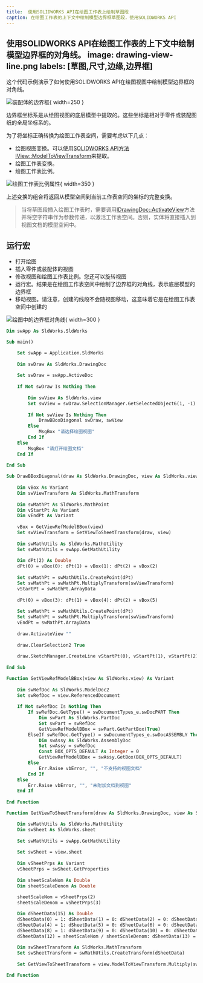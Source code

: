 ```yaml
---
title:  使用SOLIDWORKS API在绘图工作表上绘制草图段
caption: 在绘图工作表的上下文中绘制模型边界框草图段，使用SOLIDWORKS API
---
```

 使用SOLIDWORKS API在绘图工作表的上下文中绘制模型边界框的对角线。
image: drawing-view-line.png
labels: [草图,尺寸,边缘,边界框]
---

这个代码示例演示了如何使用SOLIDWORKS API在绘图视图中绘制模型边界框的对角线。

![装配体的边界框](assembly-bounding-box.png){ width=250 }

边界框坐标系是从绘图视图的底层模型中提取的。这些坐标是相对于零件或装配图纸的全局坐标系的。

为了将坐标正确转换为绘图工作表空间，需要考虑以下几点：

* 绘图视图变换。可以使用[SOLIDWORKS API方法IView::ModelToViewTransform](https://help.solidworks.com/2018/english/api/sldworksapi/solidworks.interop.sldworks~solidworks.interop.sldworks.iview~modeltoviewtransform.html)来提取。
* 绘图工作表变换。
* 绘图工作表比例。

![绘图工作表比例属性](sheet-scale-property.png){ width=350 }

上述变换的组合将返回从模型空间到当前工作表空间的坐标的完整变换。

> 当将草图段插入绘图工作表时，需要调用[IDrawingDoc::ActivateView](https://help.solidworks.com/2018/english/api/sldworksapi/solidworks.interop.sldworks~solidworks.interop.sldworks.idrawingdoc~activateview.html)方法并将空字符串作为参数传递，以激活工作表空间。否则，实体将直接插入到视图文档的模型空间中。

## 运行宏

* 打开绘图
* 插入零件或装配体的视图
* 修改视图和绘图工作表比例。您还可以旋转视图
* 运行宏。结果是在绘图工作表空间中绘制了边界框的对角线，表示底层模型的边界框
* 移动视图。请注意，创建的线段不会随视图移动，这意味着它是在绘图工作表空间中创建的

![绘图中的边界框对角线](drawing-view-line.png){ width=300 }

~~~ vb
Dim swApp As SldWorks.SldWorks

Sub main()

    Set swApp = Application.SldWorks
    
    Dim swDraw As SldWorks.DrawingDoc
    
    Set swDraw = swApp.ActiveDoc
    
    If Not swDraw Is Nothing Then
        
        Dim swView As SldWorks.view
        Set swView = swDraw.SelectionManager.GetSelectedObject6(1, -1)
        
        If Not swView Is Nothing Then
            DrawBBoxDiagonal swDraw, swView
        Else
            MsgBox "请选择绘图视图"
        End If
    Else
        MsgBox "请打开绘图文档"
    End If
    
End Sub

Sub DrawBBoxDiagonal(draw As SldWorks.DrawingDoc, view As SldWorks.view)
    
    Dim vBox As Variant
    Dim swViewTransform As SldWorks.MathTransform
    
    Dim swMathPt As SldWorks.MathPoint
    Dim vStartPt As Variant
    Dim vEndPt As Variant
    
    vBox = GetViewRefModelBBox(view)
    Set swViewTransform = GetViewToSheetTransform(draw, view)
    
    Dim swMathUtils As SldWorks.MathUtility
    Set swMathUtils = swApp.GetMathUtility
    
    Dim dPt(2) As Double
    dPt(0) = vBox(0): dPt(1) = vBox(1): dPt(2) = vBox(2)
    
    Set swMathPt = swMathUtils.CreatePoint(dPt)
    Set swMathPt = swMathPt.MultiplyTransform(swViewTransform)
    vStartPt = swMathPt.ArrayData
    
    dPt(0) = vBox(3): dPt(1) = vBox(4): dPt(2) = vBox(5)
    
    Set swMathPt = swMathUtils.CreatePoint(dPt)
    Set swMathPt = swMathPt.MultiplyTransform(swViewTransform)
    vEndPt = swMathPt.ArrayData
    
    draw.ActivateView ""
        
    draw.ClearSelection2 True
        
    draw.SketchManager.CreateLine vStartPt(0), vStartPt(1), vStartPt(2), vEndPt(0), vEndPt(1), vEndPt(2)
    
End Sub

Function GetViewRefModelBBox(view As SldWorks.view) As Variant
    
    Dim swRefDoc As SldWorks.ModelDoc2
    Set swRefDoc = view.ReferencedDocument
    
    If Not swRefDoc Is Nothing Then
        If swRefDoc.GetType() = swDocumentTypes_e.swDocPART Then
            Dim swPart As SldWorks.PartDoc
            Set swPart = swRefDoc
            GetViewRefModelBBox = swPart.GetPartBox(True)
        ElseIf swRefDoc.GetType() = swDocumentTypes_e.swDocASSEMBLY Then
            Dim swAssy As SldWorks.AssemblyDoc
            Set swAssy = swRefDoc
            Const BOX_OPTS_DEFAULT As Integer = 0
            GetViewRefModelBBox = swAssy.GetBox(BOX_OPTS_DEFAULT)
        Else
            Err.Raise vbError, "", "不支持的视图文档"
        End If
    Else
        Err.Raise vbError, "", "未附加文档到视图"
    End If
    
End Function

Function GetViewToSheetTransform(draw As SldWorks.DrawingDoc, view As SldWorks.view) As SldWorks.MathTransform

    Dim swMathUtils As SldWorks.MathUtility
    Dim swSheet As SldWorks.sheet
    
    Set swMathUtils = swApp.GetMathUtility
    
    Set swSheet = view.sheet
    
    Dim vSheetPrps As Variant
    vSheetPrps = swSheet.GetProperties
    
    Dim sheetScaleNom As Double
    Dim sheetScaleDenom As Double
    
    sheetScaleNom = vSheetPrps(2)
    sheetScaleDenom = vSheetPrps(3)

    Dim dSheetData(15) As Double
    dSheetData(0) = 1: dSheetData(1) = 0: dSheetData(2) = 0: dSheetData(3) = 0
    dSheetData(4) = 1: dSheetData(5) = 0: dSheetData(6) = 0: dSheetData(7) = 0
    dSheetData(8) = 1: dSheetData(9) = 0: dSheetData(10) = 0: dSheetData(11) = 0
    dSheetData(12) = sheetScaleNom / sheetScaleDenom: dSheetData(13) = 0: dSheetData(14) = 0: dSheetData(15) = 0
    
    Dim swSheetTransform As SldWorks.MathTransform
    Set swSheetTransform = swMathUtils.CreateTransform(dSheetData)
            
    Set GetViewToSheetTransform = view.ModelToViewTransform.Multiply(swSheetTransform.Inverse())

End Function
~~~